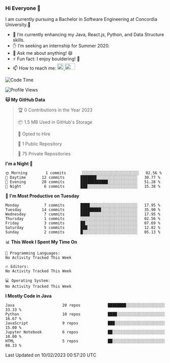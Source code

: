 ### Hi Everyone 👋
I am currently pursuing a Bachelor in Software Engineering at Concordia University.🏫

- 🌱 I’m currently enhancing my Java, React.js, Python, and Data Structure skills.
- ✋ I’m seeking an internship for Summer 2020.
- 💬 Ask me about anything! 😄
- ⚡ Fun fact: I enjoy bouldering! 🧗‍
- 📫 How to reach me: <a href="https://www.linkedin.com/in/siu-tong-ye/" target="_blank"> <img width="20px" width="32" src="https://cdn.jsdelivr.net/npm/simple-icons@v3/icons/linkedin.svg" /> </a> <a href="mailto:SiuTongYe@gmail.com" target="_blank"> <img height="20" width="32" src="https://cdn.jsdelivr.net/npm/simple-icons@v3/icons/gmail.svg" /> </a>

<!--START_SECTION:waka-->
![Code Time](http://img.shields.io/badge/Code%20Time-278%20hrs%201%20min-blue)

![Profile Views](http://img.shields.io/badge/Profile%20Views-0-blue)

**🐱 My GitHub Data** 

> 🏆 0 Contributions in the Year 2023
 > 
> 📦 1.5 MB Used in GitHub's Storage 
 > 
> 💼 Opted to Hire
 > 
> 📜 1 Public Repository 
 > 
> 🔑 75 Private Repositories  
 > 
**I'm a Night 🦉** 

```text
🌞 Morning        1 commits       ░░░░░░░░░░░░░░░░░░░░░░░░░   02.56 % 
🌆 Daytime       12 commits       ███████░░░░░░░░░░░░░░░░░░   30.77 % 
🌃 Evening       20 commits       ████████████░░░░░░░░░░░░░   51.28 % 
🌙 Night          6 commits       ███░░░░░░░░░░░░░░░░░░░░░░   15.38 % 

```
📅 **I'm Most Productive on Tuesday** 

```text
Monday           7 commits       ████░░░░░░░░░░░░░░░░░░░░░   17.95 % 
Tuesday         14 commits       █████████░░░░░░░░░░░░░░░░   35.90 % 
Wednesday        7 commits       ████░░░░░░░░░░░░░░░░░░░░░   17.95 % 
Thursday         1 commits       ░░░░░░░░░░░░░░░░░░░░░░░░░   02.56 % 
Friday           3 commits       ██░░░░░░░░░░░░░░░░░░░░░░░   07.69 % 
Saturday         5 commits       ███░░░░░░░░░░░░░░░░░░░░░░   12.82 % 
Sunday           2 commits       █░░░░░░░░░░░░░░░░░░░░░░░░   05.13 % 

```


📊 **This Week I Spent My Time On** 

```text
💬 Programming Languages: 
No Activity Tracked This Week

🔥 Editors: 
No Activity Tracked This Week

💻 Operating System: 
No Activity Tracked This Week

```

**I Mostly Code in Java** 

```text
Java                     20 repos            ████████░░░░░░░░░░░░░░░░░   33.33 % 
Python                   10 repos            ████░░░░░░░░░░░░░░░░░░░░░   16.67 % 
JavaScript               9 repos             ███░░░░░░░░░░░░░░░░░░░░░░   15.00 % 
Jupyter Notebook         6 repos             ██░░░░░░░░░░░░░░░░░░░░░░░   10.00 % 
HTML                     5 repos             ██░░░░░░░░░░░░░░░░░░░░░░░   08.33 % 

```



 Last Updated on 10/02/2023 00:57:20 UTC
<!--END_SECTION:waka-->
